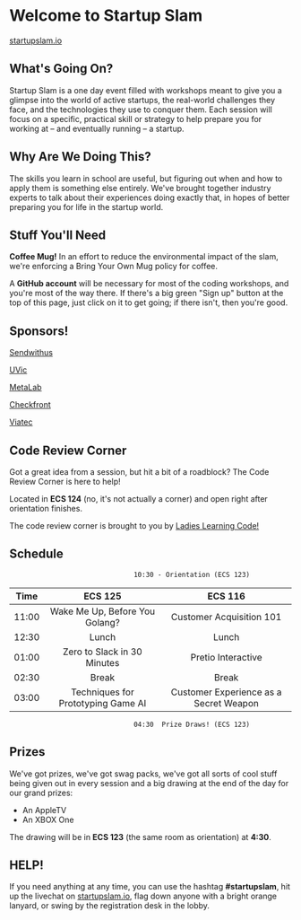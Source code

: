 Welcome to Startup Slam
=======================
[startupslam.io](http://www.startupslam.io)



What's Going On?
----
Startup Slam is a one day event filled with workshops meant to give you a glimpse into the world of active startups, the real-world challenges they face, and the technologies they use to conquer them. Each session will focus on a specific, practical skill or strategy to help prepare you for working at – and eventually running – a startup.


Why Are We Doing This?
----
The skills you learn in school are useful, but figuring out when and how to apply them is something else entirely. We've brought together industry experts to talk about their experiences doing exactly that, in hopes of better preparing you for life in the startup world.


Stuff You'll Need
-----------------
**Coffee Mug!** In an effort to reduce the environmental impact of the slam, we're enforcing a Bring Your Own Mug policy for coffee. 

A **GitHub account** will be necessary for most of the coding workshops, and you're most of the way there. If there's a big green "Sign up" button at the top of this page, just click on it to get going; if there isn't, then you're good.


Sponsors!
----
[Sendwithus](http://www.sendwithus.com)

[UVic](https://www.uvic.ca/)

[MetaLab](http://metalab.co/)

[Checkfront](https://www.checkfront.com/)

[Viatec](https://www.viatec.ca/cpages/home)

Code Review Corner
------------------
Got a great idea from a session, but hit a bit of a roadblock? The Code Review Corner is here to help! 

Located in **ECS 124** (no, it's not actually a corner) and open right after orientation finishes.

The code review corner is brought to you by [Ladies Learning Code!](http://ladieslearningcode.com/)


Schedule
--------


                                   10:30 - Orientation (ECS 123)


| Time   |  ECS 125                           | ECS 116                  |
| ------ |:----------------------------------:|:------------------------:|
| 11:00  | Wake Me Up, Before You Golang?     | Customer Acquisition 101 |
| 12:30  | Lunch                              | Lunch                    |
| 01:00  | Zero to Slack in 30 Minutes        | Pretio Interactive       |
| 02:30  | Break                              | Break                    |
| 03:00  | Techniques for Prototyping Game AI | Customer Experience as a Secret Weapon |

                                   04:30  Prize Draws! (ECS 123)


Prizes
------

We've got prizes, we've got swag packs, we've got all sorts of cool stuff being given out in every session and a big drawing at the end of the day for our grand prizes:

* An AppleTV
* An XBOX One

The drawing will be in **ECS 123** (the same room as orientation) at **4:30**.

HELP!
-----

If you need anything at any time, you can use the hashtag **#startupslam**, hit up the livechat on [startupslam.io](http://startupslam.io), flag down anyone with a bright orange lanyard, or swing by the registration desk in the lobby.
